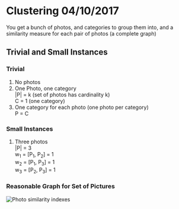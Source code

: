 # Clustering 04/10/2017

You get a bunch of photos, and categories to group them into, and a similarity
measure for each pair of photos (a complete graph)

## Trivial and Small Instances

### Trivial

1. No photos
1. One Photo, one category  
|P| = k (set of photos has cardinality k)  
C = 1 (one category)
1. One category for each photo (one photo per category)  
P = C

### Small Instances

1. Three photos  
|P| = 3  
w<sub>1</sub> = [P<sub>1</sub>, P<sub>2</sub>] = 1  
w<sub>2</sub> = [P<sub>1</sub>, P<sub>3</sub>] = 1  
w<sub>3</sub> = [P<sub>2</sub>, P<sub>3</sub>] = 1  

### Reasonable Graph for Set of Pictures

![Photo similarity indexes]()
